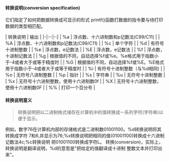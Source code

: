 #### 转换说明(conversion specification)
它们指定了如何把数据转换成可显示的形式
printf()函数打数据的指令要与待打印数据的类型相匹配。

| 转换说明 | 输出 |
|-|:-:|-:|
| %a | 浮点数、十六进制数和p记数法(C99/C11) |
| %A | 浮点数、十六进制数和p记数法(C99/C11) |
| %c | 单个字符 |
| %d | 有符号十进制整数 |
| %e | 浮点数，e记数法 |
| %E | 浮点数，e记数法 |
| %f | 浮点数，十进制记数法 |
| %g | 根据值的不同，自动选择%f或%e。%e格式用于指数小于-4或者大于或等于精度时 |
| %G | 根据值的不同，自动选择%f或%E。%E格式用于指数小于-4或者大于或等于精度时 |
| %i | 有符号十进制整数（与%d相同) |
| %o | 无符号八进制整数 |
| %p | 指针 |
| %s | 字符串 |
| %u | 无符号十进制整数 |
| %x | 无符号十六进制整数，使用十六进制数0f |
| %X | 无符号十六进制整数，使用十六进制数0F |
| %% | 打印一个百分号 |


#### 转换说明意义
> 转换说明把以二进制格式储存在计算机中的值转换成一系列字符(字符串)以便于显示。

例如，数字76在计算机内部的存储格式是二进制数01001100。%d转换说明将其转换成字符
7和6,并显示为76;%x转换说明把相同的值(01001100)转换成十六进制记数法4c;%c转换说明
把01001100转换成字符L。
转换(conversion)，实际上，转换说明是翻译说明，%d的意思是"把给定的值翻译成十进制
整数文本并打印出来"。


